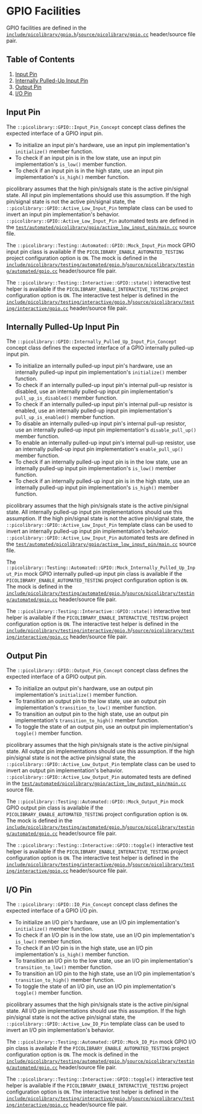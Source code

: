 # GPIO Facilities
GPIO facilities are defined in the
[`include/picolibrary/gpio.h`](https://github.com/apcountryman/picolibrary/blob/main/include/picolibrary/gpio.h)/[`source/picolibrary/gpio.cc`](https://github.com/apcountryman/picolibrary/blob/main/source/picolibrary/gpio.cc)
header/source file pair.

## Table of Contents
1. [Input Pin](#input-pin)
1. [Internally Pulled-Up Input Pin](#internally-pulled-up-input-pin)
1. [Output Pin](#output-pin)
1. [I/O Pin](#io-pin)

## Input Pin
The `::picolibrary::GPIO::Input_Pin_Concept` concept class defines the expected interface
of a GPIO input pin.
- To initialize an input pin's hardware, use an input pin implementation's `initialize()`
  member function.
- To check if an input pin is in the low state, use an input pin implementation's
  `is_low()` member function.
- To check if an input pin is in the high state, use an input pin implementation's
  `is_high()` member function.

picolibrary assumes that the high pin/signals state is the active pin/signal state.
All input pin implementations should use this assumption.
If the high pin/signal state is not the active pin/signal state, the
`::picolibrary::GPIO::Active_Low_Input_Pin` template class can be used to invert an input
pin implementation's behavior.
`::picolibrary::GPIO::Active_Low_Input_Pin` automated tests are defined in the
[`test/automated/picolibrary/gpio/active_low_input_pin/main.cc`](https://github.com/apcountryman/picolibrary/blob/main/test/automated/picolibrary/gpio/active_low_input_pin/main.cc)
source file.

The `::picolibrary::Testing::Automated::GPIO::Mock_Input_Pin` mock GPIO input pin class is
available if the `PICOLIBRARY_ENABLE_AUTOMATED_TESTING` project configuration option is
`ON`.
The mock is defined in the
[`include/picolibrary/testing/automated/gpio.h`](https://github.com/apcountryman/picolibrary/blob/main/include/picolibrary/testing/automated/gpio.h)/[`source/picolibrary/testing/automated/gpio.cc`](https://github.com/apcountryman/picolibrary/blob/main/source/picolibrary/testing/automated/gpio.cc)
header/source file pair.

The `::picolibrary::Testing::Interactive::GPIO::state()` interactive test helper is
available if the `PICOLIBRARY_ENABLE_INTERACTIVE_TESTING` project configuration option is
`ON`.
The interactive test helper is defined in the
[`include/picolibrary/testing/interactive/gpio.h`](https://github.com/apcountryman/picolibrary/blob/main/include/picolibrary/testing/interactive/gpio.h)/[`source/picolibrary/testing/interactive/gpio.cc`](https://github.com/apcountryman/picolibrary/blob/main/source/picolibrary/testing/interactive/gpio.cc)
header/source file pair.

## Internally Pulled-Up Input Pin
The `::picolibrary::GPIO::Internally_Pulled_Up_Input_Pin_Concept` concept class defines
the expected interface of a GPIO internally pulled-up input pin.
- To initialize an internally pulled-up input pin's hardware, use an internally pulled-up
  input pin implementation's `initialize()` member function.
- To check if an internally pulled-up input pin's internal pull-up resistor is disabled,
  use an internally pulled-up input pin implementation's `pull_up_is_disabled()` member
  function.
- To check if an internally pulled-up input pin's internal pull-up resistor is enabled,
  use an internally pulled-up input pin implementation's `pull_up_is_enabled()` member
  function.
- To disable an internally pulled-up input pin's internal pull-up resistor, use an
  internally pulled-up input pin implementation's `disable_pull_up()` member function.
- To enable an internally pulled-up input pin's internal pull-up resistor, use an
  internally pulled-up input pin implementation's `enable_pull_up()` member function.
- To check if an internally pulled-up input pin is in the low state, use an internally
  pulled-up input pin implementation's `is_low()` member function.
- To check if an internally pulled-up input pin is in the high state, use an internally
  pulled-up input pin implementation's `is_high()` member function.

picolibrary assumes that the high pin/signals state is the active pin/signal state.
All internally pulled-up input pin implementations should use this assumption.
If the high pin/signal state is not the active pin/signal state, the
`::picolibrary::GPIO::Active_Low_Input_Pin` template class can be used to invert an
internally pulled-up input pin implementation's behavior.
`::picolibrary::GPIO::Active_Low_Input_Pin` automated tests are defined in the
[`test/automated/picolibrary/gpio/active_low_input_pin/main.cc`](https://github.com/apcountryman/picolibrary/blob/main/test/automated/picolibrary/gpio/active_low_input_pin/main.cc)
source file.

The `::picolibrary::Testing::Automated::GPIO::Mock_Internally_Pulled_Up_Input_Pin` mock
GPIO internally pulled-up input pin class is available if the
`PICOLIBRARY_ENABLE_AUTOMATED_TESTING` project configuration option is `ON`.
The mock is defined in the
[`include/picolibrary/testing/automated/gpio.h`](https://github.com/apcountryman/picolibrary/blob/main/include/picolibrary/testing/automated/gpio.h)/[`source/picolibrary/testing/automated/gpio.cc`](https://github.com/apcountryman/picolibrary/blob/main/source/picolibrary/testing/automated/gpio.cc)
header/source file pair.

The `::picolibrary::Testing::Interactive::GPIO::state()` interactive test helper is
available if the `PICOLIBRARY_ENABLE_INTERACTIVE_TESTING` project configuration option is
`ON`.
The interactive test helper is defined in the
[`include/picolibrary/testing/interactive/gpio.h`](https://github.com/apcountryman/picolibrary/blob/main/include/picolibrary/testing/interactive/gpio.h)/[`source/picolibrary/testing/interactive/gpio.cc`](https://github.com/apcountryman/picolibrary/blob/main/source/picolibrary/testing/interactive/gpio.cc)
header/source file pair.

## Output Pin
The `::picolibrary::GPIO::Output_Pin_Concept` concept class defines the expected interface
of a GPIO output pin.
- To initialize an output pin's hardware, use an output pin implementation's
  `initialize()` member function.
- To transition an output pin to the low state, use an output pin implementation's
  `transition_to_low()` member function.
- To transition an output pin to the high state, use an output pin implementation's
  `transition_to_high()` member function.
- To toggle the state of an output pin, use an output pin implementation's `toggle()`
  member function.

picolibrary assumes that the high pin/signals state is the active pin/signal state.
All output pin implementations should use this assumption.
If the high pin/signal state is not the active pin/signal state, the
`::picolibrary::GPIO::Active_Low_Output_Pin` template class can be used to invert an
output pin implementation's behavior.
`::picolibrary::GPIO::Active_Low_Output_Pin` automated tests are defined in the
[`test/automated/picolibrary/gpio/active_low_output_pin/main.cc`](https://github.com/apcountryman/picolibrary/blob/main/test/automated/picolibrary/gpio/active_low_output_pin/main.cc)
source file.

The `::picolibrary::Testing::Automated::GPIO::Mock_Output_Pin` mock GPIO output pin class
is available if the `PICOLIBRARY_ENABLE_AUTOMATED_TESTING` project configuration option is
`ON`.
The mock is defined in the
[`include/picolibrary/testing/automated/gpio.h`](https://github.com/apcountryman/picolibrary/blob/main/include/picolibrary/testing/automated/gpio.h)/[`source/picolibrary/testing/automated/gpio.cc`](https://github.com/apcountryman/picolibrary/blob/main/source/picolibrary/testing/automated/gpio.cc)
header/source file pair.

The `::picolibrary::Testing::Interactive::GPIO::toggle()` interactive test helper is
available if the `PICOLIBRARY_ENABLE_INTERACTIVE_TESTING` project configuration option is
`ON`.
The interactive test helper is defined in the
[`include/picolibrary/testing/interactive/gpio.h`](https://github.com/apcountryman/picolibrary/blob/main/include/picolibrary/testing/interactive/gpio.h)/[`source/picolibrary/testing/interactive/gpio.cc`](https://github.com/apcountryman/picolibrary/blob/main/source/picolibrary/testing/interactive/gpio.cc)
header/source file pair.

## I/O Pin
The `::picolibrary::GPIO::IO_Pin_Concept` concept class defines the expected interface of
a GPIO I/O pin.
- To initialize an I/O pin's hardware, use an I/O pin implementation's `initialize()`
  member function.
- To check if an I/O pin is in the low state, use an I/O pin implementation's `is_low()`
  member function.
- To check if an I/O pin is in the high state, use an I/O pin implementation's `is_high()`
  member function.
- To transition an I/O pin to the low state, use an I/O pin implementation's
  `transition_to_low()` member function.
- To transition an I/O pin to the high state, use an I/O pin implementation's
  `transition_to_high()` member function.
- To toggle the state of an I/O pin, use an I/O pin implementation's `toggle()` member
  function.

picolibrary assumes that the high pin/signals state is the active pin/signal state.
All I/O pin implementations should use this assumption.
If the high pin/signal state is not the active pin/signal state, the
`::picolibrary::GPIO::Active_Low_IO_Pin` template class can be used to invert an I/O pin
implementation's behavior.

The `::picolibrary::Testing::Automated::GPIO::Mock_IO_Pin` mock GPIO I/O pin class is
available if the `PICOLIBRARY_ENABLE_AUTOMATED_TESTING` project configuration option is
`ON`.
The mock is defined in the
[`include/picolibrary/testing/automated/gpio.h`](https://github.com/apcountryman/picolibrary/blob/main/include/picolibrary/testing/automated/gpio.h)/[`source/picolibrary/testing/automated/gpio.cc`](https://github.com/apcountryman/picolibrary/blob/main/source/picolibrary/testing/automated/gpio.cc)
header/source file pair.

The `::picolibrary::Testing::Interactive::GPIO::toggle()` interactive test helper is
available if the `PICOLIBRARY_ENABLE_INTERACTIVE_TESTING` project configuration option is
`ON`.
The interactive test helper is defined in the
[`include/picolibrary/testing/interactive/gpio.h`](https://github.com/apcountryman/picolibrary/blob/main/include/picolibrary/testing/interactive/gpio.h)/[`source/picolibrary/testing/interactive/gpio.cc`](https://github.com/apcountryman/picolibrary/blob/main/source/picolibrary/testing/interactive/gpio.cc)
header/source file pair.

